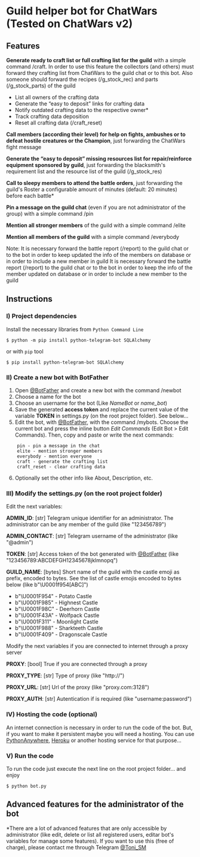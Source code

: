 # Guild helper bot for ChatWars (Tested on ChatWars v2)

## Features

**Generate ready to craft list or full crafting list for the guild** with a simple command /craft. In order to use this feature the collectors (and others) must forward they crafting list from ChatWars to the guild chat or to this bot. Also someone should forward the recipes  (/g_stock_rec) and parts (/g_stock_parts) of the guild

* List all owners of the crafting data
* Generate the “easy to deposit” links for crafting data 
* Notify outdated crafting data to the respective owner\*
* Track crafting data deposition 
* Reset all crafting data (/craft_reset)

**Call members (according their level) for help on fights, ambushes or to defeat hostile creatures or the Champion**, just forwarding the ChatWars fight message

**Generate the “easy to deposit” missing resources list for repair/reinforce equipment sponsored by guild**, just forwarding the blacksmith's requirement list and the resource list of the guild (/g_stock_res)

**Call to sleepy members to attend the battle orders**, just forwarding the guild's Roster a configurable amount of minutes (default: 20 minutes) before each battle\*

**Pin a message on the guild chat** (even if you are not administrator of the group) with a simple command /pin

**Mention all stronger members** of the guild with a simple command /elite 

**Mention all members of the guild** with a simple command /everybody

Note: It is necessary forward the battle report (/report) to the guild chat or to the bot in order to keep updated  the info of the members on database or in order to include a new member in guild It is necessary forward the battle report (/report) to the guild chat or to the bot in order to keep the info of the member updated on database or in order to include a new member to the guild



## Instructions

### I) Project dependencies
Install the necessary libraries from `Python Command Line` 

```
$ python -m pip install python-telegram-bot SQLAlchemy
```

or with `pip` tool
```
$ pip install python-telegram-bot SQLAlchemy
```

### II) Create a new bot with BotFather

1. Open [@BotFather](https://telegram.me/BotFather) and create a new bot with the command /newbot
2. Choose a name for the bot
3. Choose an username for the bot (Like *NameBot* or *name_bot*) 
4. Save the generated **access token** and replace the current value of the variable **TOKEN** in settings.py (on the root project folder). See below...
5. Edit the bot, with [@BotFather](https://telegram.me/BotFather), with the command /mybots. Choose the current bot and press the inline button *Edit Commands* (Edit Bot > Edit Commands). Then, copy and paste or write the next commands:
```
    pin - pin a message in the chat
    elite - mention stronger members
    everybody - mention everyone
    craft - generate the crafting list
    craft_reset - clear crafting data
```
6. Optionally set the other info like About, Description, etc.

###  III) Modify the settings.py (on the root project folder)

Edit the next variables:

**ADMIN_ID**: [str] Telegram unique identifier for an administrator. The administrator can be any member of the guild (like "123456789")

**ADMIN_CONTACT**: [str] Telegram username of the administrator (like "@admin")

**TOKEN**: [str] Access token of the bot generated with [@BotFather](https://telegram.me/BotFather) (like "123456789:ABCDEFGH12345678jklmnopq")

**GUILD_NAME**: [bytes] Short name of the guild with the castle emoji as prefix, encoded to bytes. See the list of castle emojis encoded to bytes below (like b"\\U0001f954[ABC]")

* b"\\U0001F954" - Potato Castle
* b"\\U0001F985" - Highnest Castle
* b"\\U0001F98C" - Deerhorn Castle
* b"\\U0001F43A" - Wolfpack Castle
* b"\\U0001F311" - Moonlight Castle
* b"\\U0001F988" - Sharkteeth Castle
* b"\\U0001F409" - Dragonscale Castle

Modify the next variables if you are connected to internet through a proxy server

**PROXY**: [bool] True if you are connected through a proxy

**PROXY_TYPE**: [str] Type of proxy (like "http://")

**PROXY_URL**: [str] Url of the proxy (like "proxy.com:3128")

**PROXY_AUTH**: [str] Autentication if is required (like "username:password")

### IV) Hosting the code (optional)

An internet connection is necessary in order to run the code of the bot. But, if you want to make it persistent maybe you will need a hosting. You can use [PythonAnywhere](https://www.pythonanywhere.com), [Heroku](https://www.heroku.com/) or another hosting service for that purpose...

### V) Run the code

To run the code just execute the next line on the root project folder... and enjoy

```
$ python bot.py
```

## Advanced features for the administrator of the bot

\*There are a lot of advanced features that are only accessible by administrator (like edit, delete or list all registered users, editar bot's variables for manage some features). If you want to use this (free of charge), please contact me through Telegram [@Toni_SM](https://telegram.me/Toni_SM)
